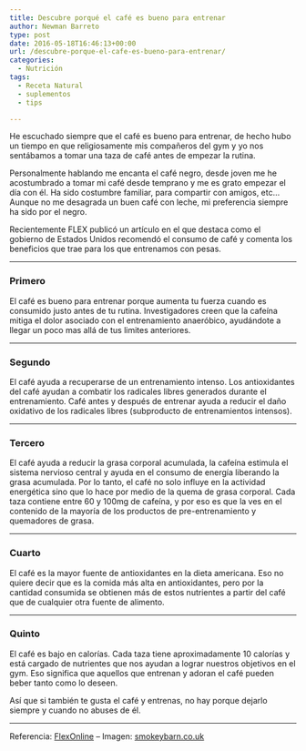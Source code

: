 ```yaml
---
title: Descubre porqué el café es bueno para entrenar
author: Newman Barreto
type: post
date: 2016-05-18T16:46:13+00:00
url: /descubre-porque-el-cafe-es-bueno-para-entrenar/
categories:
  - Nutrición
tags:
  - Receta Natural
  - suplementos
  - tips

---
```

<span class="main-paragraph">He escuchado siempre que el café es bueno para entrenar, de hecho hubo un tiempo en que religiosamente mis compañeros del gym y yo nos sentábamos a tomar una taza de café antes de empezar la rutina.</span>

Personalmente hablando me encanta el café negro, desde joven me he acostumbrado a tomar mi café desde temprano y me es grato empezar el día con él. Ha sido costumbre familiar, para compartir con amigos, etc… Aunque no me desagrada un buen café con leche, mi preferencia siempre ha sido por el negro.

Recientemente FLEX publicó un artículo en el que destaca como el gobierno de Estados Unidos recomendó el consumo de café y comenta los beneficios que trae para los que entrenamos con pesas.

* * *

### Primero

El café es bueno para entrenar porque aumenta tu fuerza cuando es consumido justo antes de tu rutina. Investigadores creen que la cafeína mitiga el dolor asociado con el entrenamiento anaeróbico, ayudándote a llegar un poco mas allá de tus limites anteriores.

* * *

### Segundo

El café ayuda a recuperarse de un entrenamiento intenso. Los antioxidantes del café ayudan a combatir los radicales libres generados durante el entrenamiento. Café antes y después de entrenar ayuda a reducir el daño oxidativo de los radicales libres (subproducto de entrenamientos intensos).

* * *

### Tercero

El café ayuda a reducir la grasa corporal acumulada, la cafeína estimula el sistema nervioso central y ayuda en el consumo de energía liberando la grasa acumulada. Por lo tanto, el café no solo influye en la actividad energética sino que lo hace por medio de la quema de grasa corporal. Cada taza contiene entre 60 y 100mg de cafeína, y por eso es que la ves en el contenido de la mayoría de los productos de pre-entrenamiento y quemadores de grasa.

* * *

### Cuarto

El café es la mayor fuente de antioxidantes en la dieta americana. Eso no quiere decir que es la comida más alta en antioxidantes, pero por la cantidad consumida se obtienen más de estos nutrientes a partir del café que de cualquier otra fuente de alimento.

* * *

### Quinto

El café es bajo en calorías. Cada taza tiene aproximadamente 10 calorías y está cargado de nutrientes que nos ayudan a lograr nuestros objetivos en el gym. Eso significa que aquellos que entrenan y adoran el café pueden beber tanto como lo deseen.

Así que si también te gusta el café y entrenas, no hay porque dejarlo siempre y cuando no abuses de él.

* * *

Referencia: <a href="http://www.flexonline.com/nutrition/black-coffee-bodybuilders" target="_blank">FlexOnline</a> &#8211; Imagen: <a href="http://www.smokeybarn.co.uk/media/coffee.jpg" target="_blank">smokeybarn.co.uk</a>